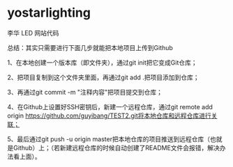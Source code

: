 # yostarlighting
李华 LED 网站代码

总结：其实只需要进行下面几步就能把本地项目上传到Github

 1、在本地创建一个版本库（即文件夹），通过git init把它变成Git仓库；

 2、把项目复制到这个文件夹里面，再通过git add .把项目添加到仓库；

 3、再通过git commit -m "注释内容"把项目提交到仓库；

 4、在Github上设置好SSH密钥后，新建一个远程仓库，通过git remote add origin https://github.com/guyibang/TEST2.git将本地仓库和远程仓库进行关联；

 5、最后通过git push -u origin master把本地仓库的项目推送到远程仓库（也就是Github）上；（若新建远程仓库的时候自动创建了README文件会报错，解决办法看上面）。
